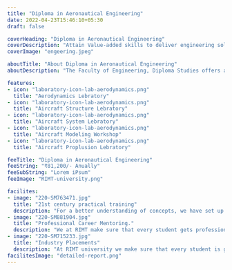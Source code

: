 ```yaml
---
title: "Diploma in Aeronautical Engineering"
date: 2022-04-23T15:46:10+05:30
draft: false

coverHeading: "Diploma in Aeronautical Engineering"
coverDescription: "Attain Value-added skills to deliver engineering solutions"
coverImage: "engeering.jpeg"

aboutTitle: "About Diploma in Aeronautical Engineering"
aboutDescription: "The Faculty of Engineering, Diploma Studies offers a three year diploma program in Aeronautical Engineering which focuses on developing and shaping students in the practical and theoretical aspects of the field. The program is designed to provide the diploma students with an understanding of the fundamentals of the field which allows them to get a step ahead in the understanding of the industrial and the academic aspects. The program has been approved by AICTE and is focused on providing students with the most dynamic skill sets vital for understanding the elements of aeronautical engineering. The Faculty of Engineering is equipped with 6 instructional & research laboratories which provide a worthwhile practical exposure in the areas of Aerodynamics, Propulsion, Aircraft Structure & Avionics. With the department’s inclination towards hands on training, the facilities are equipped with the most cutting edge technology and learning equipment  such as Subsonic Wind Tunnels, Aircraft Simulators an Mig-25 Jet Engine among others. Upon pursuing this program, our students are guaranteed to develop an apt understanding of aeronautics, essential for them to navigate the endless pool of career prospects in Aeronautical Engineering."

features:
- icon: "laboratory-icon-lab-aerodynamics.png"
  title: "Aerodynamics Lebratory"
- icon: "laboratory-icon-lab-aerodynamics.png"
  title: "Aircraft Structure Lebratory"
- icon: "laboratory-icon-lab-aerodynamics.png"
  title: "Aircraft System Lebratory"
- icon: "laboratory-icon-lab-aerodynamics.png"
  title: "Aircraft Modeling Workshop"
- icon: "laboratory-icon-lab-aerodynamics.png"
  title: "Aircraft Proplusion Lebratory"

feeTitle: "Diploma in Aeronautical Engineering"
feeString: "₹81,200/- Anually"
feeSubString: "Lorem iPsum"
feeImage: "RIMT-university.png"

facilites:
- image: "220-SM763471.jpg"
  title: "21st century practical training"
  description: "For a better understanding of concepts, we have set up advanced 21st-century tools equipped with advanced training methods so that students can learn every concept practically in a better way."
- image: "220-SM881904.jpg"
  title: "Professional Career Mentoring."
  description: "We at RIMT make sure that every student gets professional career mentoring from the industry experts to set career targets & for this we have created a career & placement cell too."
- image: "220-SM715233.jpg"
  title: "Industry Placements"
  description: "At RIMT university we make sure that every student is getting placed, each year more than 500 companies visit the campus of RIMT to hire our brightest of the talents"
facilitesImage: "detailed-report.png"
---
```



